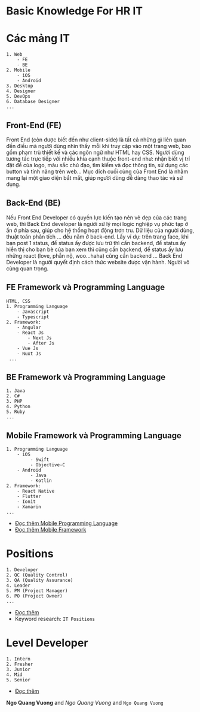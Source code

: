 # Basic Knowledge For HR IT

# Các mảng IT
    1. Web
        - FE
        - BE
    2. Mobile
        - iOS
        - Android
    3. Desktop
    4. Designer
    5. DevOps
    6. Database Designer
    ...

## Front-End (FE) 
Front End (còn được biết đến như client-side) là tất cả những gì liên quan đến điều mà người dùng nhìn thấy mỗi khi truy cập vào một trang web, bao gồm phạm trù thiết kế và các ngôn ngữ như HTML hay CSS.
Người dùng tương tác trực tiếp với nhiều khía cạnh thuộc front-end như: nhận biết vị trí đặt để của logo, màu sắc chủ đạo, tìm kiếm và đọc thông tin, sử dụng các button và tính năng trên web… Mục đích cuối cùng của Front End là nhằm mang lại một giao diện bắt mắt, giúp người dùng dễ dàng thao tác và sử dụng.

## Back-End  (BE)
Nếu Front End Developer có quyền lực kiến tạo nên vẻ đẹp của các trang web, thì Back End developer là người xử lý mọi logic nghiệp vụ phức tạp ở ẩn ở phía sau, giúp cho hệ thống hoạt động trơn tru. Dữ liệu của người dùng, thuật toán phân tích … đều nằm ở back-end. Lấy ví dụ: trên trang face, khi bạn post 1 status, để status ấy được lưu trữ thì cần backend, để status ấy hiển thị cho bạn bè của bạn xem thì cũng cần backend, để status ấy lưu những react (love, phẫn nộ, woo...haha) cũng cần backend …
Back End Developer là người quyết định cách thức website được vận hành. Người vô cùng quan trọng.
## FE Framework và Programming Language 
    HTML, CSS
    1. Programming Language   
        - Javascript
        - Typescript
    2. Framework:
        - Angular
        - React Js
            - Next Js
            - After Js
        - Vue Js
        - Nuxt Js
     ...
    
## BE Framework và Programming Language 
    1. Java
    2. C#
    3. PHP
    4. Python
    5. Ruby
    ...
    
## Mobile Framework và Programming Language 
    1. Programming Language 
        - iOS 
             - Swift
             - Objective-C 
        - Android
             - Java
             - Kotlin
    2. Framework:
        - React Native
        - Flutter
        - Ionit
        - Xamarin
    ...

- [Đọc thêm Mobile Programming Language](https://bizfly.vn/techblog/ngon-ngu-lap-trinh-ung-dung.html)
- [Đọc thêm Mobile Framework](https://igb.vn/vn/top-5-framework-phat-trien-ung-dung-di-dong-da-nen-tang-a53.html)
    
# Positions
    1. Developer
    2. QC (Quality Control)
    3. QA (Quality Assurance)
    4. Leader
    5. PM (Project Manager)
    6. PO (Project Owner)
    ...


- [Đọc thêm](https://www.indeed.com/career-advice/finding-a-job/types-of-it-jobs) 
- Keyword research: `IT Positions`

# Level Developer
    1. Intern
    2. Fresher
    3. Junior    
    4. Mid  
    5. Senior

- [Đọc thêm](https://topdev.vn/blog/phan-biet-cac-level-developer-thuc-tap-fresher-junior-co-gi-khac-biet/)

**Ngo Quang Vuong** and _Ngo Quang Vuong_ and `Ngo Quang Vuong`
